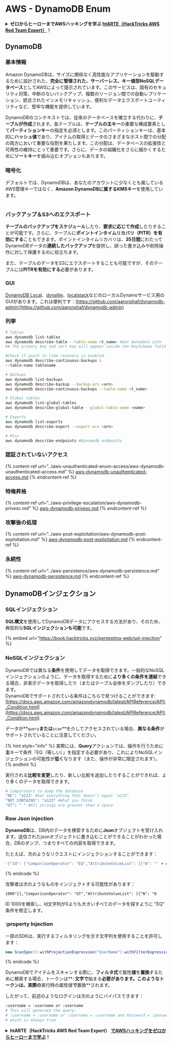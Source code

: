 # AWS - DynamoDB Enum

<details>

<summary><strong>ゼロからヒーローまでAWSハッキングを学ぶ</strong> <a href="https://training.hacktricks.xyz/courses/arte"><strong>htARTE（HackTricks AWS Red Team Expert）</strong></a><strong>！</strong></summary>

HackTricksをサポートする他の方法：

- **HackTricksで企業を宣伝したい**または**HackTricksをPDFでダウンロードしたい**場合は、[**SUBSCRIPTION PLANS**](https://github.com/sponsors/carlospolop)をチェックしてください！
- [**公式PEASS＆HackTricksスウェグ**](https://peass.creator-spring.com)を手に入れる
- [**The PEASS Family**](https://opensea.io/collection/the-peass-family)を発見し、独占的な[**NFT**](https://opensea.io/collection/the-peass-family)コレクションを見つける
- **💬 [Discordグループ](https://discord.gg/hRep4RUj7f)**に参加するか、[telegramグループ](https://t.me/peass)に参加するか、**Twitter** 🐦 [**@hacktricks\_live**](https://twitter.com/hacktricks\_live)をフォローする
- **HackTricks**および**HackTricks Cloud**のGitHubリポジトリにPRを提出して、あなたのハッキングテクニックを共有する

</details>

## DynamoDB

### 基本情報

Amazon DynamoDBは、サイズに関係なく高性能なアプリケーションを駆動するために設計された、**完全に管理された、サーバーレス、キー値型NoSQLデータベース**としてAWSによって提示されています。このサービスは、固有のセキュリティ対策、中断のないバックアップ、複数のリージョン間での自動レプリケーション、統合されたインメモリキャッシュ、便利なデータエクスポートユーティリティなど、堅牢な機能を提供しています。

DynamoDBのコンテキストでは、従来のデータベースを確立する代わりに、**テーブルが作成**されます。各テーブルは、**テーブルの主キー**の重要な構成要素として**パーティションキー**の指定を必須とします。このパーティションキーは、基本的に**ハッシュ値**であり、アイテムの取得とデータのさまざまなホスト間での分配の両方において重要な役割を果たします。この分配は、データベースの拡張性と可用性の維持にとって重要です。さらに、データの組織化をさらに細かくするために**ソートキー**を組み込むオプションもあります。

### 暗号化

デフォルトでは、DynamoDBは、あなたのアカウントに少なくとも属しているAWS管理キーではなく、**Amazon DynamoDBに属するKMSキー**を使用しています。

<figure><img src="https://lh4.googleusercontent.com/JjtNS7aA-_GRMgZb4v93jWEQJi6DQdUPq0FEpzZPdeyCeNoG05p0NJiV9Zs-ULs_-Tfjmx0W1ZgsE2Ui2ljo7D-1a87Xny-gpLVQO0XmXdFoph9ci1RepbVNwaCe9oPruEZSEDxGTxF5dIv6pW1WpT6kWA=s2048" alt=""><figcaption></figcaption></figure>

### バックアップ＆S3へのエクスポート

**テーブルのバックアップをスケジュール**したり、**要求に応じて作成**したりすることが可能です。さらに、テーブルに**ポイントインタイムリカバリ（PITR）を有効にする**こともできます。ポイントインタイムリカバリは、**35日間**にわたってDynamoDBデータの**連続したバックアップ**を提供し、誤った書き込みや削除操作に対して保護するのに役立ちます。

また、テーブルのデータをS3にエクスポートすることも可能ですが、そのテーブルには**PITRを有効にする**必要があります。

### GUI

[DynamoDB Local](https://aws.amazon.com/blogs/aws/dynamodb-local-for-desktop-development)、[dynalite](https://github.com/mhart/dynalite)、[localstack](https://github.com/localstack/localstack)などのローカルDynamoサービス用のGUIがあります。これは便利です：[https://github.com/aaronshaf/dynamodb-admin](https://github.com/aaronshaf/dynamodb-admin)

### 列挙
```bash
# Tables
aws dynamodb list-tables
aws dynamodb describe-table --table-name <t_name> #Get metadata info
## The primary key and sort key will appear inside the KeySchema field

#Check if point in time recovery is enabled
aws dynamodb describe-continuous-backups \
--table-name tablename

# Backups
aws dynamodb list-backups
aws dynamodb describe-backup --backup-arn <arn>
aws dynamodb describe-continuous-backups --table-name <t_name>

# Global tables
aws dynamodb list-global-tables
aws dynamodb describe-global-table --global-table-name <name>

# Exports
aws dynamodb list-exports
aws dynamodb describe-export --export-arn <arn>

# Misc
aws dynamodb describe-endpoints #Dynamodb endpoints
```
### 認証されていないアクセス

{% content-ref url="../aws-unauthenticated-enum-access/aws-dynamodb-unauthenticated-access.md" %}
[aws-dynamodb-unauthenticated-access.md](../aws-unauthenticated-enum-access/aws-dynamodb-unauthenticated-access.md)
{% endcontent-ref %}

### 特権昇格

{% content-ref url="../aws-privilege-escalation/aws-dynamodb-privesc.md" %}
[aws-dynamodb-privesc.md](../aws-privilege-escalation/aws-dynamodb-privesc.md)
{% endcontent-ref %}

### 攻撃後の処理

{% content-ref url="../aws-post-exploitation/aws-dynamodb-post-exploitation.md" %}
[aws-dynamodb-post-exploitation.md](../aws-post-exploitation/aws-dynamodb-post-exploitation.md)
{% endcontent-ref %}

### 永続性

{% content-ref url="../aws-persistence/aws-dynamodb-persistence.md" %}
[aws-dynamodb-persistence.md](../aws-persistence/aws-dynamodb-persistence.md)
{% endcontent-ref %}

## DynamoDBインジェクション

### SQLインジェクション

**SQL構文**を使用してDynamoDBデータにアクセスする方法があり、そのため、典型的な**SQLインジェクションも可能**です。

{% embed url="https://book.hacktricks.xyz/pentesting-web/sql-injection" %}

### NoSQLインジェクション

DynamoDBでは異なる**条件**を使用してデータを取得できます。一般的なNoSQLインジェクションのように、データを取得するために**より多くの条件を連結**できる場合、非表示データを取得したり（またはテーブル全体をダンプしたり）できます。\
DynamoDBでサポートされている条件はこちらで見つけることができます: [https://docs.aws.amazon.com/amazondynamodb/latest/APIReference/API\_Condition.html](https://docs.aws.amazon.com/amazondynamodb/latest/APIReference/API\_Condition.html)

データが**`query`**または**`scan`**を介してアクセスされている場合、**異なる条件**がサポートされていることに注意してください。

{% hint style="info" %}
実際には、**Query**アクションでは、操作を行うために**主**キーで条件「EQ（等しい）」を指定する必要があり、これによりNoSQLインジェクションの可能性が**低く**なります（また、操作が非常に限定されます）。
{% endhint %}

実行される**比較を変更**したり、新しい比較を追加したりすることができれば、より多くのデータを取得できます。
```bash
# Comparators to dump the database
"NE": "a123" #Get everything that doesn't equal "a123"
"NOT_CONTAINS": "a123" #What you think
"GT": " " #All strings are greater than a space
```
### Raw Json injection

**DynamoDB**は、DB内のデータを検索するために**Json**オブジェクトを受け入れます。送信されたjsonオブジェクトに書き込むことができることがわかった場合、DBのダンプ、つまりすべての内容を取得できます。

たとえば、次のようなリクエストにインジェクションすることができます：
```bash
'{"Id": {"ComparisonOperator": "EQ","AttributeValueList": [{"N": "' + user_input + '"}]}}'
```
{% endcode %}

攻撃者は次のようなものをインジェクトする可能性があります：

`1000"}],"ComparisonOperator": "GT","AttributeValueList": [{"N": "0`

ID 1000を検索し、Id文字列が0よりも大きいすべてのデータを探すように "EQ" 条件を修正します。

### :property Injection

一部のSDKは、実行するフィルタリングを示す文字列を使用することを許可します：
```java
new ScanSpec().withProjectionExpression("UserName").withFilterExpression(user_input+" = :username and Password = :password").withValueMap(valueMap)
```
{% endcode %}

DynamoDBでアイテムをスキャンする際に、**フィルタ式**で属性**値**を**置換**するために検索する場合、トークンは**`:`**文字で**始まる**必要があります。このようなトークンは、実際の**実行時の属性値**で**置換**されます。

したがって、前述のようなログインは次のようにバイパスできます：
```bash
:username = :username or :username
# This will generate the query:
# :username = :username or :username = :username and Password = :password
# which is always true
```
<details>

<summary><strong>htARTE（HackTricks AWS Red Team Expert）</strong> <a href="https://training.hacktricks.xyz/courses/arte"><strong>でAWSハッキングをゼロからヒーローまで学ぶ</strong></a><strong>！</strong></summary>

HackTricksをサポートする他の方法：

- **HackTricksで企業を宣伝したい**または**HackTricksをPDFでダウンロードしたい**場合は、[**SUBSCRIPTION PLANS**](https://github.com/sponsors/carlospolop)をチェックしてください！
- [**公式PEASS＆HackTricksスワッグ**](https://peass.creator-spring.com)を入手する
- [**The PEASS Family**](https://opensea.io/collection/the-peass-family)を発見し、独占的な[**NFTs**](https://opensea.io/collection/the-peass-family)のコレクションを見つける
- 💬 [**Discordグループ**](https://discord.gg/hRep4RUj7f)または[**telegramグループ**](https://t.me/peass)に**参加**するか、**Twitter** 🐦 [**@hacktricks\_live**](https://twitter.com/hacktricks\_live)を**フォロー**する
- **HackTricks**（https://github.com/carlospolop/hacktricks）と**HackTricks Cloud**（https://github.com/carlospolop/hacktricks-cloud）のgithubリポジトリにPRを提出して、あなたのハッキングテクニックを共有してください。

</details>
